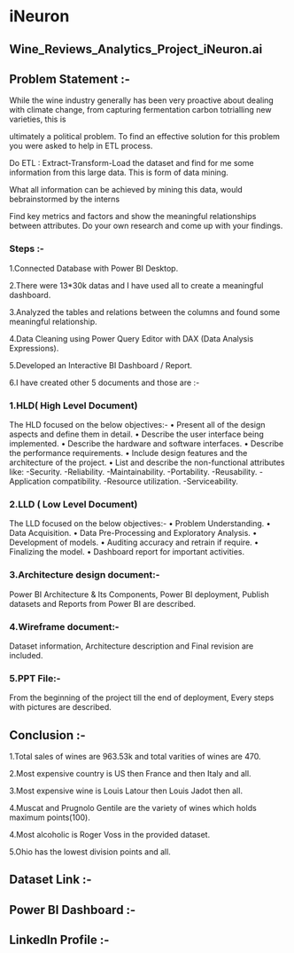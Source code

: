 # iNeuron
## Wine_Reviews_Analytics_Project_iNeuron.ai

## Problem Statement :-

While the wine industry generally has been very proactive about dealing with climate change, from capturing fermentation carbon totrialling new varieties, this is

ultimately a political problem. To find an effective solution for this problem you were asked to help in ETL process.

Do ETL : Extract-Transform-Load the dataset and find for me some information from this large data. This is form of data mining.

What all information can be achieved by mining this data, would bebrainstormed by the interns

Find key metrics and factors and show the meaningful relationships between attributes. Do your own research and come up with your findings.

### Steps :-
1.Connected Database with Power BI Desktop.

2.There were 13*30k datas and I have used all to create a meaningful dashboard.

3.Analyzed the tables and relations between the columns and found some meaningful relationship.

4.Data Cleaning using Power Query Editor with DAX (Data Analysis Expressions).

5.Developed an Interactive BI Dashboard / Report.

6.I have created other 5 documents and those are :- 

### 1.HLD( High Level Document)
The HLD focused on the below objectives:- • Present all of the design aspects and define them in detail. • Describe the user interface being implemented. • Describe the hardware and software interfaces. • Describe the performance requirements. • Include design features and the architecture of the project. • List and describe the non-functional attributes like: -Security. -Reliability. -Maintainability. -Portability. -Reusability. -Application compatibility. -Resource utilization. -Serviceability.

### 2.LLD ( Low Level Document)
The LLD focused on the below objectives:- • Problem Understanding. • Data Acquisition. • Data Pre-Processing and Exploratory Analysis. • Development of models. • Auditing accuracy and retrain if require. • Finalizing the model. • Dashboard report for important activities.

### 3.Architecture design document:-
Power BI Architecture & Its Components, Power BI deployment, Publish datasets and Reports from Power BI are described.

### 4.Wireframe document:-
Dataset information, Architecture description and Final revision are included.

### 5.PPT File:-
From the beginning of the project till the end of deployment, Every steps with pictures are described.

## Conclusion :-

1.Total sales of wines are 963.53k and total varities of wines are 470.

2.Most expensive country is US then France and then Italy and all.

3.Most expensive wine is Louis Latour then Louis Jadot then all.

4.Muscat and Prugnolo Gentile are the variety of wines which holds maximum points(100).

4.Most alcoholic is Roger Voss in the provided dataset.

5.Ohio has the lowest division points and all.

## Dataset Link :-


## Power BI Dashboard :-

## Linkedln Profile :-

